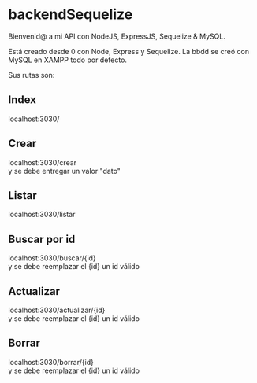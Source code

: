 # backendSequelize
Bienvenid@ a mi API con NodeJS, ExpressJS, Sequelize & MySQL.

Está creado desde 0 con Node, Express y Sequelize. La bbdd se creó con MySQL en XAMPP todo por defecto.

Sus rutas son:

## Index
localhost:3030/

## Crear
localhost:3030/crear
<br>y se debe entregar un valor "dato"

## Listar
localhost:3030/listar

## Buscar por id
localhost:3030/buscar/{id}
<br>y se debe reemplazar el {id} un id válido

## Actualizar
localhost:3030/actualizar/{id}
<br>y se debe reemplazar el {id} un id válido

## Borrar
localhost:3030/borrar/{id}
<br>y se debe reemplazar el {id} un id válido
